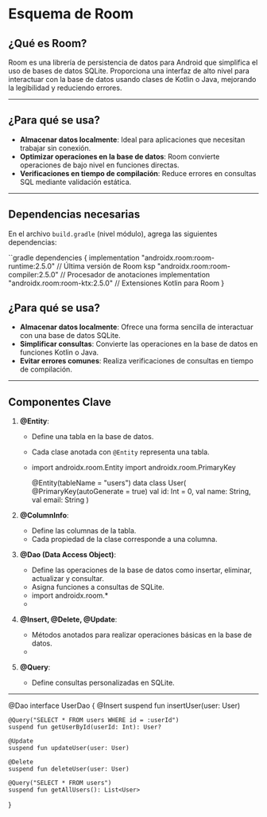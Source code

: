 # Esquema de Room 
## ¿Qué es Room?
Room es una librería de persistencia de datos para Android que simplifica el uso de bases de datos SQLite. Proporciona una interfaz de alto nivel para interactuar con la base de datos usando clases de Kotlin o Java, mejorando la legibilidad y reduciendo errores.

---

## ¿Para qué se usa?
- **Almacenar datos localmente**: Ideal para aplicaciones que necesitan trabajar sin conexión.
- **Optimizar operaciones en la base de datos**: Room convierte operaciones de bajo nivel en funciones directas.
- **Verificaciones en tiempo de compilación**: Reduce errores en consultas SQL mediante validación estática.

---

## Dependencias necesarias
En el archivo `build.gradle` (nivel módulo), agrega las siguientes dependencias:

``gradle
dependencies {
    implementation "androidx.room:room-runtime:2.5.0" // Última versión de Room
    ksp "androidx.room:room-compiler:2.5.0"         // Procesador de anotaciones
    implementation "androidx.room:room-ktx:2.5.0"   // Extensiones Kotlin para Room
}


## ¿Para qué se usa?
- **Almacenar datos localmente**: Ofrece una forma sencilla de interactuar con una base de datos SQLite.
- **Simplificar consultas**: Convierte las operaciones en la base de datos en funciones Kotlin o Java.
- **Evitar errores comunes**: Realiza verificaciones de consultas en tiempo de compilación.

---

## Componentes Clave

1. **@Entity**:
   - Define una tabla en la base de datos.
   - Cada clase anotada con `@Entity` representa una tabla.
   - import androidx.room.Entity
      import androidx.room.PrimaryKey

      @Entity(tableName = "users")
        data class User(
        @PrimaryKey(autoGenerate = true) val id: Int = 0,
           val name: String,
           val email: String
)   


2. **@ColumnInfo**:
   - Define las columnas de la tabla.
   - Cada propiedad de la clase corresponde a una columna.

3. **@Dao (Data Access Object)**:
   - Define las operaciones de la base de datos como insertar, eliminar, actualizar y consultar.
   - Asigna funciones a consultas de SQLite.
   - import androidx.room.*
   - 
4. **@Insert, @Delete, @Update**:
   - Métodos anotados para realizar operaciones básicas en la base de datos.
   - 

5. **@Query**:
   - Define consultas personalizadas en SQLite.

---
@Dao
interface UserDao {
    @Insert
    suspend fun insertUser(user: User)

    @Query("SELECT * FROM users WHERE id = :userId")
    suspend fun getUserById(userId: Int): User?

    @Update
    suspend fun updateUser(user: User)

    @Delete
    suspend fun deleteUser(user: User)

    @Query("SELECT * FROM users")
    suspend fun getAllUsers(): List<User>
}


